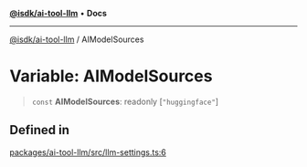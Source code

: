[**@isdk/ai-tool-llm**](../README.md) • **Docs**

***

[@isdk/ai-tool-llm](../globals.md) / AIModelSources

# Variable: AIModelSources

> `const` **AIModelSources**: readonly [`"huggingface"`]

## Defined in

[packages/ai-tool-llm/src/llm-settings.ts:6](https://github.com/isdk/ai-tool-llm.js/blob/91036fde2392dfc52f5b7e20305699862b61dc63/src/llm-settings.ts#L6)
